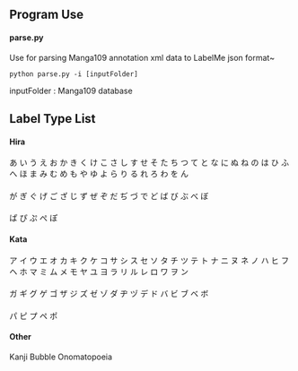 ## Program Use

#### parse.py

Use for parsing Manga109 annotation xml data to LabelMe json format~

```
python parse.py -i [inputFolder]
```

inputFolder : Manga109 database


## Label Type List
#### Hira
あ い う え お
か き く け こ
さ し す せ そ
た ち つ て と
な に ぬ ね の
は ひ ふ へ ほ
ま み む め も
や    ゆ    よ
ら り る れ ろ
わ          を
ん
#### 
が ぎ ぐ げ ご
ざ じ ず ぜ ぞ
だ ぢ づ で ど
ば び ぶ べ ぼ
#### 
ぱ ぴ ぷ ぺ ぽ
#### Kata
ア イ ウ エ オ
カ キ ク ケ コ
サ シ ス セ ソ
タ チ ツ テ ト
ナ ニ ヌ ネ ノ
ハ ヒ フ ヘ ホ
マ ミ ム メ モ
ヤ    ユ    ヨ
ラ リ ル レ ロ
ワ          ヲ
ン
#### 
ガ ギ グ ゲ ゴ
ザ ジ ズ ゼ ゾ
ダ ヂ ヅ デ ド
バ ビ ブ ベ ボ
#### 
パ ピ プ ペ ポ
#### Other
Kanji
Bubble
Onomatopoeia